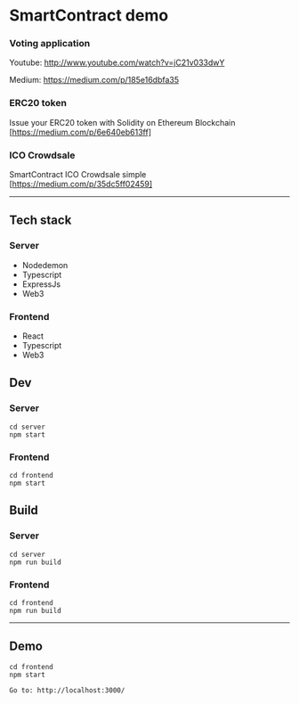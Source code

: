 # SmartContract demo

### Voting application 
Youtube: http://www.youtube.com/watch?v=jC21v033dwY

Medium: https://medium.com/p/185e16dbfa35

### ERC20 token
Issue your ERC20 token with Solidity on Ethereum Blockchain [https://medium.com/p/6e640eb613ff]

### ICO Crowdsale
SmartContract ICO Crowdsale simple [https://medium.com/p/35dc5ff02459]


--------

## Tech stack
### Server
- Nodedemon
- Typescript
- ExpressJs
- Web3
### Frontend
- React
- Typescript
- Web3

## Dev
### Server
```
cd server
npm start
```

### Frontend
```
cd frontend
npm start
```

## Build
### Server
```
cd server
npm run build
```

### Frontend
```
cd frontend
npm run build
```
---------------------
## Demo
```
cd frontend
npm start

Go to: http://localhost:3000/
```

